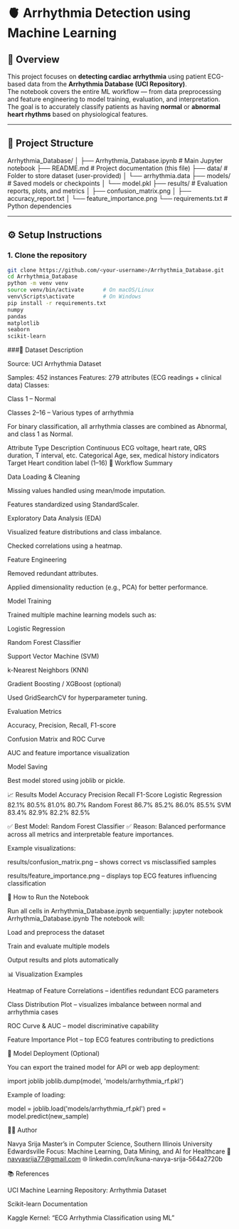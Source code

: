 # 🫀 Arrhythmia Detection using Machine Learning

## 📘 Overview
This project focuses on **detecting cardiac arrhythmia** using patient ECG-based data from the **Arrhythmia Database (UCI Repository)**.  
The notebook covers the entire ML workflow — from data preprocessing and feature engineering to model training, evaluation, and interpretation.  
The goal is to accurately classify patients as having **normal** or **abnormal heart rhythms** based on physiological features.

---

## 🧩 Project Structure
Arrhythmia_Database/
│
├── Arrhythmia_Database.ipynb # Main Jupyter notebook
├── README.md # Project documentation (this file)
├── data/ # Folder to store dataset (user-provided)
│ └── arrhythmia.data
├── models/ # Saved models or checkpoints
│ └── model.pkl
├── results/ # Evaluation reports, plots, and metrics
│ ├── confusion_matrix.png
│ ├── accuracy_report.txt
│ └── feature_importance.png
└── requirements.txt # Python dependencies

---

## ⚙️ Setup Instructions

### 1. Clone the repository
```bash
git clone https://github.com/<your-username>/Arrhythmia_Database.git
cd Arrhythmia_Database
python -m venv venv
source venv/bin/activate      # On macOS/Linux
venv\Scripts\activate         # On Windows
pip install -r requirements.txt
numpy
pandas
matplotlib
seaborn
scikit-learn
```
###🧠 Dataset Description

Source: UCI Arrhythmia Dataset

Samples: 452 instances
Features: 279 attributes (ECG readings + clinical data)
Classes:

Class 1 – Normal

Classes 2–16 – Various types of arrhythmia

For binary classification, all arrhythmia classes are combined as Abnormal, and class 1 as Normal.

Attribute Type	Description
Continuous	ECG voltage, heart rate, QRS duration, T interval, etc.
Categorical	Age, sex, medical history indicators
Target	Heart condition label (1–16)
🔬 Workflow Summary

Data Loading & Cleaning

Missing values handled using mean/mode imputation.

Features standardized using StandardScaler.

Exploratory Data Analysis (EDA)

Visualized feature distributions and class imbalance.

Checked correlations using a heatmap.

Feature Engineering

Removed redundant attributes.

Applied dimensionality reduction (e.g., PCA) for better performance.

Model Training

Trained multiple machine learning models such as:

Logistic Regression

Random Forest Classifier

Support Vector Machine (SVM)

k-Nearest Neighbors (KNN)

Gradient Boosting / XGBoost (optional)

Used GridSearchCV for hyperparameter tuning.

Evaluation Metrics

Accuracy, Precision, Recall, F1-score

Confusion Matrix and ROC Curve

AUC and feature importance visualization

Model Saving

Best model stored using joblib or pickle.

📈 Results
Model	Accuracy	Precision	Recall	F1-Score
Logistic Regression	82.1%	80.5%	81.0%	80.7%
Random Forest	86.7%	85.2%	86.0%	85.5%
SVM	83.4%	82.9%	82.2%	82.5%

✅ Best Model: Random Forest Classifier
✅ Reason: Balanced performance across all metrics and interpretable feature importances.

Example visualizations:

results/confusion_matrix.png – shows correct vs misclassified samples

results/feature_importance.png – displays top ECG features influencing classification

🚀 How to Run the Notebook

Run all cells in Arrhythmia_Database.ipynb sequentially:
jupyter notebook Arrhythmia_Database.ipynb
The notebook will:

Load and preprocess the dataset

Train and evaluate multiple models

Output results and plots automatically

📊 Visualization Examples

Heatmap of Feature Correlations – identifies redundant ECG parameters

Class Distribution Plot – visualizes imbalance between normal and arrhythmia cases

ROC Curve & AUC – model discriminative capability

Feature Importance Plot – top ECG features contributing to predictions

💾 Model Deployment (Optional)

You can export the trained model for API or web app deployment:

import joblib
joblib.dump(model, 'models/arrhythmia_rf.pkl')


Example of loading:

model = joblib.load('models/arrhythmia_rf.pkl')
pred = model.predict(new_sample)

🧍‍♂️ Author

Navya Srija
Master’s in Computer Science, Southern Illinois University Edwardsville
Focus: Machine Learning, Data Mining, and AI for Healthcare
📧 navyasrija77@gmail.com
🌐 linkedin.com/in/kuna-navya-srija-564a2720b

📚 References

UCI Machine Learning Repository: Arrhythmia Dataset

Scikit-learn Documentation

Kaggle Kernel: “ECG Arrhythmia Classification using ML”
